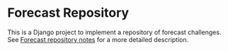 # Forecast Repository

This is a Django project to implement a repository of forecast challenges. See
[Forecast repository notes](https://docs.google.com/document/d/1cKQY0tgSR8QkxvJUEuMR1xBCvzNYBnMhkNYgK3hCOsk) for
a more detailed description.
